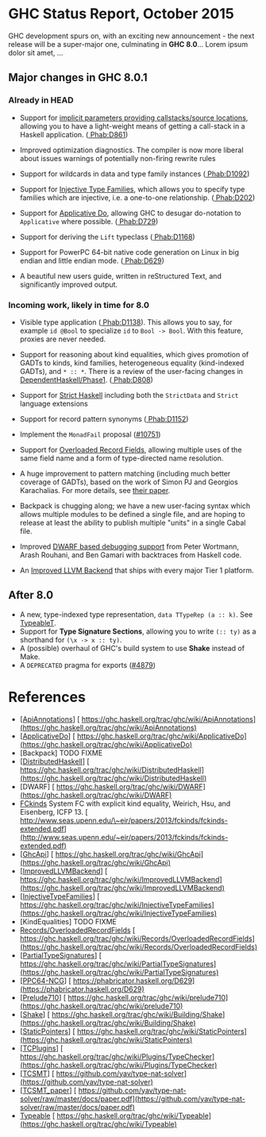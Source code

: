 # GHC Status Report, October 2015



GHC development spurs on, with an exciting new announcement - the next release will be a super-major one, culminating in **GHC 8.0**... Lorem ipsum dolor sit amet, ...


## Major changes in GHC 8.0.1


### Already in HEAD


- Support for [implicit parameters providing callstacks/source locations](explicit-call-stack/implicit-locations), allowing you to have a light-weight means of getting a call-stack in a Haskell application. ([
  Phab:D861](https://phabricator.haskell.org/D861))

- Improved optimization diagnostics. The compiler is now more liberal about issues warnings of potentially non-firing rewrite rules

- Support for wildcards in data and type family instances ([
  Phab:D1092](https://phabricator.haskell.org/D1092))

- Support for [Injective Type Families](injective-type-families), which allows you to specify type families which are injective, i.e. a one-to-one relationship. ([
  Phab:D202](https://phabricator.haskell.org/D202))

- Support for [Applicative Do](applicative-do), allowing GHC to desugar do-notation to `Applicative` where possible. ([
  Phab:D729](https://phabricator.haskell.org/D729))

- Support for deriving the `Lift` typeclass ([
  Phab:D1168](https://phabricator.haskell.org/D1168))

- Support for PowerPC 64-bit native code generation on Linux in big endian and little endian mode. ([
  Phab:D629](https://phabricator.haskell.org/D629))

- A beautiful new users guide, written in reStructured Text, and significantly improved output.

### Incoming work, likely in time for 8.0


- Visible type application ([
  Phab:D1138](https://phabricator.haskell.org/D1138)). This allows you to say, for example `id @Bool` to specialize `id` to `Bool -> Bool`. With this feature, proxies are never needed.

- Support for reasoning about kind equalities, which gives promotion of GADTs to kinds, kind families, heterogeneous equality (kind-indexed GADTs), and `* :: *`. There is a review of the user-facing changes in [DependentHaskell/Phase1](dependent-haskell/phase1). ([
  Phab:D808](https://phabricator.haskell.org/D808))

- Support for [Strict Haskell](strict-pragma) including both the `StrictData` and `Strict` language extensions

- Support for record pattern synonyms ([
  Phab:D1152](https://phabricator.haskell.org/D1152))

- Implement the `MonadFail` proposal ([\#10751](https://gitlab.staging.haskell.org/ghc/ghc/issues/10751))

- Support for [Overloaded Record Fields](overloaded-record-fields), allowing multiple uses of the same field name and a form of type-directed name resolution.

- A huge improvement to pattern matching (including much better coverage of GADTs), based on the work of Simon PJ and Georgios Karachalias. For more details, see [
  their paper](http://research.microsoft.com/en-us/um/people/simonpj/papers/pattern-matching/gadtpm.pdf).

- Backpack is chugging along; we have a new user-facing syntax which allows multiple modules to be defined a single file, and are hoping to release at least the ability to publish multiple "units" in a single Cabal file.

- Improved [DWARF based debugging support](dwarf) from Peter Wortmann, Arash Rouhani, and Ben Gamari with backtraces from Haskell code.

- An [Improved LLVM Backend](improved-llvm-backend) that ships with every major Tier 1 platform.

## After 8.0


- A new, type-indexed type representation, `data TTypeRep (a :: k)`. See [TypeableT](typeable-t).
- Support for **Type Signature Sections**, allowing you to write `(:: ty)` as a shorthand for `(\x -> x :: ty)`.
- A (possible) overhaul of GHC's build system to use **Shake** instead of Make.
- A `DEPRECATED` pragma for exports ([\#4879](https://gitlab.staging.haskell.org/ghc/ghc/issues/4879))

# References


- \[[ApiAnnotations](api-annotations)\] [
  https://ghc.haskell.org/trac/ghc/wiki/ApiAnnotations](https://ghc.haskell.org/trac/ghc/wiki/ApiAnnotations)
- \[[ApplicativeDo](applicative-do)\] [
  https://ghc.haskell.org/trac/ghc/wiki/ApplicativeDo](https://ghc.haskell.org/trac/ghc/wiki/ApplicativeDo)
- \[Backpack\] TODO FIXME
- \[[DistributedHaskell](distributed-haskell)\] [
  https://ghc.haskell.org/trac/ghc/wiki/DistributedHaskell](https://ghc.haskell.org/trac/ghc/wiki/DistributedHaskell)
- \[DWARF\] [
  https://ghc.haskell.org/trac/ghc/wiki/DWARF](https://ghc.haskell.org/trac/ghc/wiki/DWARF)
- [
  FCkinds](http://www.seas.upenn.edu/~eir/papers/2013/fckinds/fckinds-extended.pdf) System FC with explicit kind equality, Weirich, Hsu, and Eisenberg, ICFP 13. [
  http://www.seas.upenn.edu/\~eir/papers/2013/fckinds/fckinds-extended.pdf](http://www.seas.upenn.edu/~eir/papers/2013/fckinds/fckinds-extended.pdf)
- \[[GhcApi](ghc-api)\] [
  https://ghc.haskell.org/trac/ghc/wiki/GhcApi](https://ghc.haskell.org/trac/ghc/wiki/GhcApi)
- [\[ImprovedLLVMBackend](improved-llvm-backend)\] [
  https://ghc.haskell.org/trac/ghc/wiki/ImprovedLLVMBackend](https://ghc.haskell.org/trac/ghc/wiki/ImprovedLLVMBackend)
- \[[InjectiveTypeFamilies](injective-type-families)\] [
  https://ghc.haskell.org/trac/ghc/wiki/InjectiveTypeFamilies](https://ghc.haskell.org/trac/ghc/wiki/InjectiveTypeFamilies)
- \[KindEqualities\] TODO FIXME
- [Records/OverloadedRecordFields](records/overloaded-record-fields) [
  https://ghc.haskell.org/trac/ghc/wiki/Records/OverloadedRecordFields](https://ghc.haskell.org/trac/ghc/wiki/Records/OverloadedRecordFields)
- \[[PartialTypeSignatures](partial-type-signatures)\] [
  https://ghc.haskell.org/trac/ghc/wiki/PartialTypeSignatures](https://ghc.haskell.org/trac/ghc/wiki/PartialTypeSignatures)
- [ \[PPC64-NCG](https://phabricator.haskell.org/D629)\] [
  https://phabricator.haskell.org/D629](https://phabricator.haskell.org/D629)
- [\[Prelude710](prelude710)\] [
  https://ghc.haskell.org/trac/ghc/wiki/prelude710](https://ghc.haskell.org/trac/ghc/wiki/prelude710)
- [\[Shake](building/shake)\] [
  https://ghc.haskell.org/trac/ghc/wiki/Building/Shake](https://ghc.haskell.org/trac/ghc/wiki/Building/Shake)
- \[[StaticPointers](static-pointers)\] [
  https://ghc.haskell.org/trac/ghc/wiki/StaticPointers](https://ghc.haskell.org/trac/ghc/wiki/StaticPointers)
- [\[TCPlugins](plugins/type-checker)\] [
  https://ghc.haskell.org/trac/ghc/wiki/Plugins/TypeChecker](https://ghc.haskell.org/trac/ghc/wiki/Plugins/TypeChecker)
- [ \[TCSMT](https://github.com/yav/type-nat-solver)\] [
  https://github.com/yav/type-nat-solver](https://github.com/yav/type-nat-solver)
- [
  \[TCSMT\_paper](https://github.com/yav/type-nat-solver/raw/master/docs/paper.pdf)\] [
  https://github.com/yav/type-nat-solver/raw/master/docs/paper.pdf](https://github.com/yav/type-nat-solver/raw/master/docs/paper.pdf)
- [Typeable](typeable) [
  https://ghc.haskell.org/trac/ghc/wiki/Typeable](https://ghc.haskell.org/trac/ghc/wiki/Typeable)
